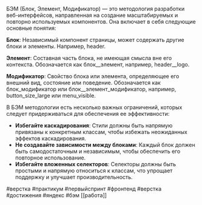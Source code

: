 БЭМ (Блок, Элемент, Модификатор) — это методология разработки веб-интерфейсов, направленная на создание масштабируемых и повторно используемых компонентов. Она включает в себя следующие основные понятия:

  

**Блок**: Независимый компонент страницы, может содержать другие блоки и элементы. Например, header.

  

**Элемент**: Составная часть блока, не имеющая смысла вне его контекста. Обозначается как блок__элемент, например, header__logo.

  

**Модификатор**: Свойство блока или элемента, определяющее его внешний вид, состояние или поведение. Обозначается как блок_модификатор или блок__элемент_модификатор, например, button_size_large или menu_visible.

  

В БЭМ методологии есть несколько важных ограничений, которых следует придерживаться для обеспечения ее эффективности:

- **Избегайте каскадирования**: Стили должны быть напрямую привязаны к конкретным классам, чтобы избежать неожиданных эффектов каскадирования.
- **Не создавайте зависимости между блоками**: Каждый блок должен быть самодостаточным и независимым, чтобы обеспечить его повторное использование.
- **Избегайте вложенных селекторов**: Селекторы должны быть простыми и напрямую относиться к классам, что упрощает поддержку и улучшает производительность.

#верстка 
#практикум #первыйспринт #фронтенд #верстка  #достижения #яндекс #бэм
[[работа]]